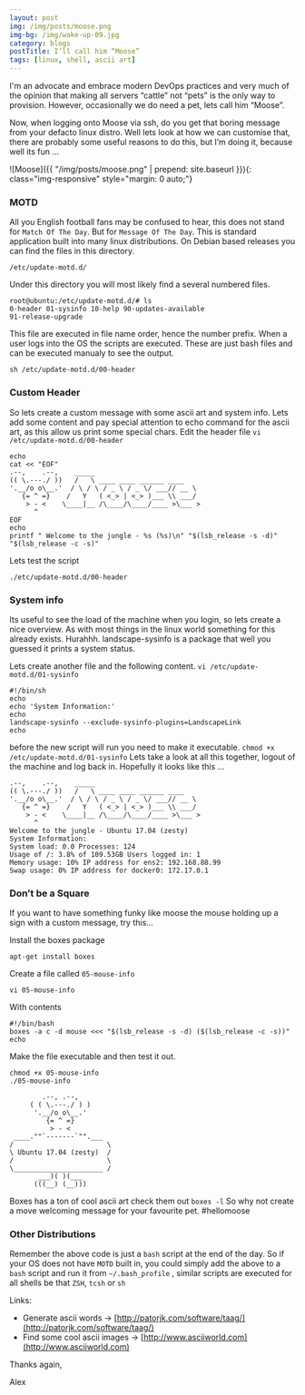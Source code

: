 ```yaml
---
layout: post
img: /img/posts/moose.png
img-bg: /img/wake-up-09.jpg
category: blogs
postTitle: I’ll call him “Moose”
tags: [linux, shell, ascii art]
---
```


I'm an advocate and embrace modern DevOps practices and very much of the opinion that making all servers “cattle” not “pets” is the only way to provision. However, occasionally we do need a pet, lets call him “Moose”.

Now, when logging onto Moose via ssh, do you get that boring message from your defacto linux distro. Well lets look at how we can customise that, there are probably some useful reasons to do this, but I’m doing it, because well its fun …

![Moose]({{ "/img/posts/moose.png" | prepend: site.baseurl }}){: class="img-responsive" style="margin: 0 auto;"}

### MOTD

All you English football fans may be confused to hear, this does not stand for `Match Of The Day`. But for `Message Of The Day`.
This is standard application built into many linux distributions. On Debian based releases you can find the files in this directory.

```
/etc/update-motd.d/
```

Under this directory you will most likely find a several numbered files.

```
root@ubuntu:/etc/update-motd.d/# ls
0-header 01-sysinfo 10-help 90-updates-available
91-release-upgrade
```

This file are executed in file name order, hence the number prefix. When a user logs into the OS the scripts are executed. These are just bash files and can be executed manualy to see the output.
```
sh /etc/update-motd.d/00-header
```

### Custom Header

So lets create a custom message with some ascii art and system info.
Lets add some content and pay special attention to echo command for the ascii art, as this allow us print some special chars.
Edit the header file `vi /etc/update-motd.d/00-header`

```
echo
cat << "EOF"
.--,    .--,    _____
(( \.---./ ))   /   \ ____ ____ ______ ____
'.__/o o\__.'  / \ / \ / _ \ / _ \/ ___// __ \
   {= ^ =}    /   Y   ( <_> | <_> )___ \\ ___/
    > - <    \____|__ /\____/\____/____ >\___ >
      ^
EOF
echo
printf " Welcome to the jungle - %s (%s)\n" "$(lsb_release -s -d)" "$(lsb_release -c -s)"
```

Lets test the script
```
./etc/update-motd.d/00-header
```

### System info

Its useful to see the load of the machine when you login, so lets create a nice overview. As with most things in the linux world something for this already exists. Hurahhh. landscape-sysinfo is a package that well you guessed it prints a system status.

Lets create another file and the following content. `vi /etc/update-motd.d/01-sysinfo`
```
#!/bin/sh
echo
echo 'System Information:'
echo
landscape-sysinfo --exclude-sysinfo-plugins=LandscapeLink
echo
```

before the new script will run you need to make it executable.
`chmod +x /etc/update-motd.d/01-sysinfo`
Lets take a look at all this together, logout of the machine and log back in. Hopefully it looks like this …


```
.--,    .--,    _____
(( \.---./ ))   /   \ ____ ____ ______ ____
'.__/o o\__.'  / \ / \ / _ \ / _ \/ ___// __ \
   {= ^ =}    /   Y   ( <_> | <_> )___ \\ ___/
    > - <    \____|__ /\____/\____/____ >\___ >
      ^
Welcome to the jungle - Ubuntu 17.04 (zesty)
System Information:
System load: 0.0 Processes: 124
Usage of /: 3.8% of 109.53GB Users logged in: 1
Memory usage: 10% IP address for ens2: 192.168.88.99
Swap usage: 0% IP address for docker0: 172.17.0.1
```

### Don’t be a Square

If you want to have something funky like moose the mouse holding up a sign with a custom message, try this…

Install the boxes package
```
apt-get install boxes
```
Create a file called `05-mouse-info`
```
vi 05-mouse-info
```
With contents
```
#!/bin/bash
boxes -a c -d mouse <<< "$(lsb_release -s -d) ($(lsb_release -c -s))"
echo
```
Make the file executable and then test it out.
```
chmod +x 05-mouse-info
./05-mouse-info
```
```
        .--, .--,
     ( ( \.---./ ) )
      '.__/o o\__.'
         {= ^ =}
          > - <
 ____.""`-------`"".___
/                       \
\ Ubuntu 17.04 (zesty)  /
/                       \
\______________________ /
       ___)( )(___
      (((__) (__)))
```
Boxes has a ton of cool ascii art check them out `boxes -l`
So why not create a move welcoming message for your favourite pet. #hellomoose

### Other Distributions

Remember the above code is just a `bash` script at the end of the day.  So if your OS does not have `MOTD` built in, you could simply add the above to a `bash` script and run it from `~/.bash_profile` , similar scripts are executed for all shells be that `ZSH`, `tcsh` or `sh`

Links:
* Generate ascii words -> [http://patorjk.com/software/taag/](http://patorjk.com/software/taag/)
* Find some cool ascii images -> [http://www.asciiworld.com](http://www.asciiworld.com)

Thanks again,

Alex
